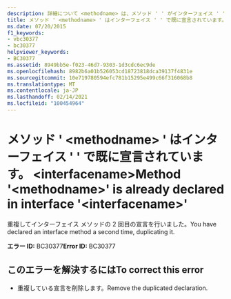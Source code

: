 ```yaml
---
description: 詳細について <methodname> は、メソッド ' ' がインターフェイス ' ' で既に宣言されています。 <interfacename>
title: メソッド ' <methodname> ' はインターフェイス ' ' で既に宣言されています。 <interfacename>
ms.date: 07/20/2015
f1_keywords:
- vbc30377
- bc30377
helpviewer_keywords:
- BC30377
ms.assetid: 8949bb5e-f023-46d7-9303-1d3cdc6ec9de
ms.openlocfilehash: 8982b6a01b526053cd18723818dca39137f4831e
ms.sourcegitcommit: 10e719780594efc781b15295e499c66f316068b8
ms.translationtype: MT
ms.contentlocale: ja-JP
ms.lasthandoff: 02/14/2021
ms.locfileid: "100454964"
---
```

# <a name="method-methodname-is-already-declared-in-interface-interfacename"></a><span data-ttu-id="23c2b-103">メソッド ' \<methodname> ' はインターフェイス ' ' で既に宣言されています。 \<interfacename></span><span class="sxs-lookup"><span data-stu-id="23c2b-103">Method '\<methodname>' is already declared in interface '\<interfacename>'</span></span>

<span data-ttu-id="23c2b-104">重複してインターフェイス メソッドの 2 回目の宣言を行いました。</span><span class="sxs-lookup"><span data-stu-id="23c2b-104">You have declared an interface method a second time, duplicating it.</span></span>  
  
 <span data-ttu-id="23c2b-105">**エラー ID:** BC30377</span><span class="sxs-lookup"><span data-stu-id="23c2b-105">**Error ID:** BC30377</span></span>  
  
## <a name="to-correct-this-error"></a><span data-ttu-id="23c2b-106">このエラーを解決するには</span><span class="sxs-lookup"><span data-stu-id="23c2b-106">To correct this error</span></span>  
  
- <span data-ttu-id="23c2b-107">重複している宣言を削除します。</span><span class="sxs-lookup"><span data-stu-id="23c2b-107">Remove the duplicated declaration.</span></span>
